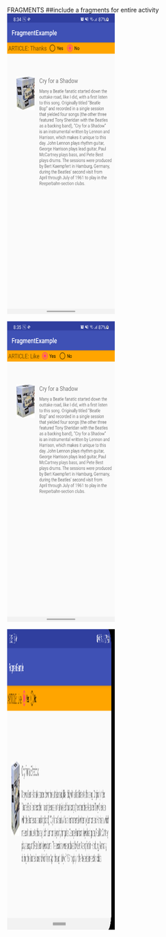 FRAGMENTS
##include a fragments for entire activity
<img height="700" width="50%" src="screenshot/Frag1.png"><br>

<img height="700" width="50%" src="screenshot/frag2.png"><br>

<img height="700" width="50%" src="screenshot/frag3.png"><br>
